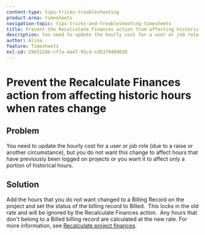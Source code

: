 ```yaml
---
content-type: tips-tricks-troubleshooting
product-area: timesheets
navigation-topic: tips-tricks-and-troubleshooting-timesheets
title: Prevent the Recalculate Finances action from affecting historic hours when rates change
description: You need to update the hourly cost for a user or job role (due to a raise or another circumstance), but you do not want this change to affect hours that have previously been logged on projects or you want it to affect only a portion of historical hours.
author: Alina
feature: Timesheets
exl-id: 29d3124b-cf7a-4a47-95c4-cd5379489810
---
```

# Prevent the Recalculate Finances action from affecting historic hours when rates change

## Problem

You need to update the hourly cost for a user or job role (due to a raise or another circumstance), but you do not want this change to affect hours that have previously been logged on projects or you want it to affect only a portion of historical hours.

## Solution

Add the hours that you do not want changed to a Billing Record on the project and set the status of the billing record to Billed.&nbsp; This locks in the old rate and will be ignored by the Recalculate Finances action.&nbsp; Any hours that don't belong to a Billed billing record are calculated at the new rate. For more information, see [Recalculate project finances](../../manage-work/projects/project-finances/recalculate-project-finances.md).
